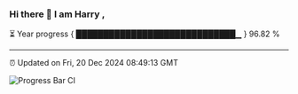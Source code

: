 ### Hi there 👋 I am Harry , 

⏳ Year progress { █████████████████████████████▁ } 96.82 %

---

⏰ Updated on Fri, 20 Dec 2024 08:49:13 GMT

![Progress Bar CI](https://github.com/duykhang68/duykhang68/workflows/Progress%20Bar%20CI/badge.svg)
